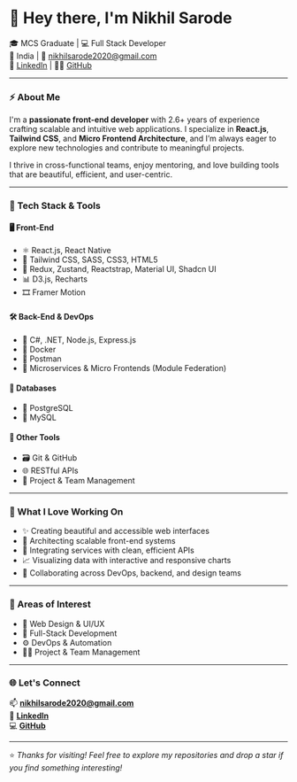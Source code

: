 # 👋 Hey there, I'm Nikhil Sarode

🎓 MCS Graduate | 💻 Full Stack Developer  
📍 India | 📧 nikhilsarode2020@gmail.com  
🔗 [LinkedIn](https://www.linkedin.com/in/i-nikhilsarode) | 🧑‍💻 [GitHub](https://github.com/NPSarode)

---

### ⚡ About Me

I'm a **passionate front-end developer** with 2.6+ years of experience crafting scalable and intuitive web applications. I specialize in **React.js**, **Tailwind CSS**, and **Micro Frontend Architecture**, and I’m always eager to explore new technologies and contribute to meaningful projects.

I thrive in cross-functional teams, enjoy mentoring, and love building tools that are beautiful, efficient, and user-centric.

---

### 🧠 Tech Stack & Tools

#### 🖥️ Front-End
- ⚛️ React.js, React Native
- 🎨 Tailwind CSS, SASS, CSS3, HTML5
- 🧩 Redux, Zustand, Reactstrap, Material UI, Shadcn UI
- 📊 D3.js, Recharts
- 🎞️ Framer Motion

#### 🛠️ Back-End & DevOps
- 🔧 C#, .NET, Node.js, Express.js
- 🐳 Docker
- 🧪 Postman
- 🧵 Microservices & Micro Frontends (Module Federation)

#### 💾 Databases
- 🐘 PostgreSQL
- 🐬 MySQL

#### 🔧 Other Tools
- 🗃️ Git & GitHub
- 🌐 RESTful APIs
- 📑 Project & Team Management

---

### 🚀 What I Love Working On
- ✨ Creating beautiful and accessible web interfaces
- 🧱 Architecting scalable front-end systems
- 🔁 Integrating services with clean, efficient APIs
- 📈 Visualizing data with interactive and responsive charts
- 👥 Collaborating across DevOps, backend, and design teams

---

### 📌 Areas of Interest
- 🎨 Web Design & UI/UX
- 🧰 Full-Stack Development
- ⚙️ DevOps & Automation
- 👨‍💼 Project & Team Management

---

### 🌐 Let's Connect

📫 **nikhilsarode2020@gmail.com**  
🔗 **[LinkedIn](https://www.linkedin.com/in/i-nikhilsarode)**  
💻 **[GitHub](https://github.com/NPSarode)**  

---

⭐️ *Thanks for visiting! Feel free to explore my repositories and drop a star if you find something interesting!*
